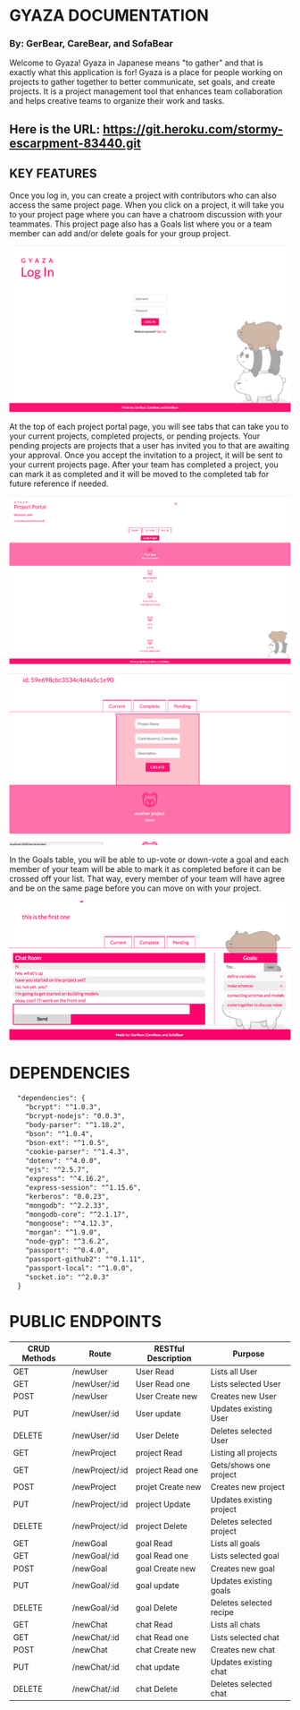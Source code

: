 # GYAZA DOCUMENTATION
### By: GerBear, CareBear, and SofaBear

Welcome to Gyaza! Gyaza in Japanese means "to gather" and that is exactly what this application is for! Gyaza is a place for people working on projects to gather together to better communicate, set goals, and create projects. It is a project management tool that enhances team collaboration and helps creative teams to organize their work and tasks.

## Here is the URL: https://git.heroku.com/stormy-escarpment-83440.git

## KEY FEATURES

Once you log in, you can create a project with contributors who can also access the same project page. When you click on a project, it will take you to your project page where you can have a chatroom discussion with your teammates. This project page also has a Goals list where you or a team member can add and/or delete goals for your group project. 

![alt text](screenshots/Log-In.png "Log-in page")

At the top of each project portal page, you will see tabs that can take you to your current projects, completed projects, or pending projects. Your pending projects are projects that a user has invited you to that are awaiting your approval. Once you accept the invitation to a project, it will be sent to your current projects page. After your team has completed a project, you can mark it as completed and it will be moved to the completed tab for future reference if needed.

![alt text](screenshots/Project-Portal2.png "Project Portal page")

![alt text](screenshots/Create-new-project.png "Create New Project page")

In the Goals table, you will be able to up-vote or down-vote a goal and each member of your team will be able to mark it as completed before it can be crossed off your list. That way, every member of your team will have agree and be on the same page before you can move on with your project. 

![alt text](screenshots/project-page.png "Project page")

# DEPENDENCIES

```
  "dependencies": {
    "bcrypt": "^1.0.3",
    "bcrypt-nodejs": "0.0.3",
    "body-parser": "^1.18.2",
    "bson": "^1.0.4",
    "bson-ext": "^1.0.5",
    "cookie-parser": "^1.4.3",
    "dotenv": "^4.0.0",
    "ejs": "^2.5.7",
    "express": "^4.16.2",
    "express-session": "^1.15.6",
    "kerberos": "0.0.23",
    "mongodb": "^2.2.33",
    "mongodb-core": "^2.1.17",
    "mongoose": "^4.12.3",
    "morgan": "^1.9.0",
    "node-gyp": "^3.6.2",
    "passport": "^0.4.0",
    "passport-github2": "^0.1.11",
    "passport-local": "^1.0.0",
    "socket.io": "^2.0.3"
  }
```

# PUBLIC ENDPOINTS

CRUD Methods |    Route                   | RESTful Description   |         Purpose
------------ | -------------------------- | --------------------- | ------------------------
GET          | /newUser                   | User Read             | Lists all User
GET          | /newUser/:id               | User Read one         | Lists selected User
POST         | /newUser                   | User Create new       | Creates new User
PUT          | /newUser/:id               | User update           | Updates existing User
DELETE       | /newUser/:id               | User Delete           | Deletes selected User
GET          | /newProject                | project Read          | Listing all projects
GET          | /newProject/:id            | project Read one      | Gets/shows one project
POST         | /newProject                | projet Create new     | Creates new project
PUT          | /newProject/:id            | project Update        | Updates existing project
DELETE       | /newProject/:id            | project Delete        | Deletes selected project
GET          | /newGoal                   | goal Read             | Lists all goals
GET          | /newGoal/:id               | goal Read one         | Lists selected goal
POST         | /newGoal                   | goal Create new       | Creates new goal
PUT          | /newGoal/:id               | goal update           | Updates existing goals
DELETE       | /newGoal/:id               | goal Delete           | Deletes selected recipe
GET          | /newChat                   | chat Read             | Lists all chats
GET          | /newChat/:id               | chat Read one         | Lists selected chat
POST         | /newChat                   | chat Create new       | Creates new chat
PUT          | /newChat/:id               | chat update           | Updates existing chat
DELETE       | /newChat/:id               | chat Delete           | Deletes selected chat
